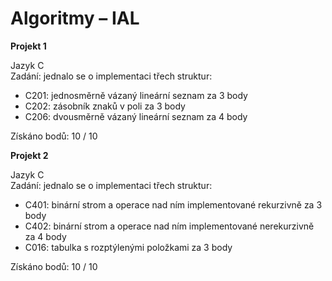 # Algoritmy – IAL
**Projekt 1**  
  
Jazyk C  
Zadání: jednalo se o implementaci třech struktur:  
  
* C201: jednosměrně vázaný lineární seznam za 3 body
* C202: zásobník znaků v poli za 3 body
* C206: dvousměrně vázaný lineární seznam za 4 body
  
Získáno bodů: 10 / 10  
  
**Projekt 2**  
  
Jazyk C  
Zadání: jednalo se o implementaci třech struktur:  
  
* C401: binární strom a operace nad ním implementované rekurzivně za 3 body
* C402: binární strom a operace nad ním implementované nerekurzivně za 4 body
* C016: tabulka s rozptýlenými položkami za 3 body
  
Získáno bodů: 10 / 10  
